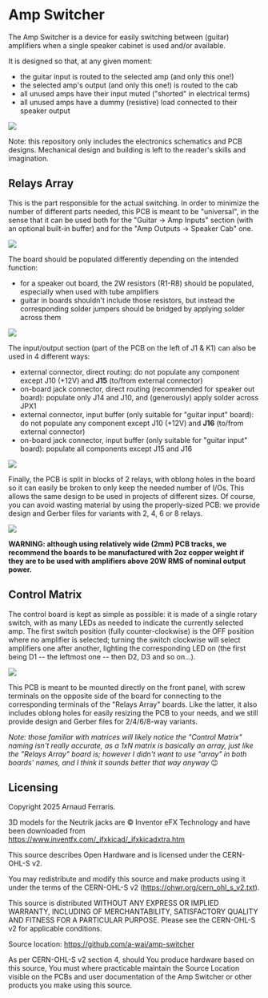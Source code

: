 # Amp Switcher

The Amp Switcher is a device for easily switching between (guitar) amplifiers
when a single speaker cabinet is used and/or available.

It is designed so that, at any given moment:
* the guitar input is routed to the selected amp (and only this one!)
* the selected amp's output (and only this one!) is routed to the cab
* all unused amps have their input muted ("shorted" in electrical terms)
* all unused amps have a dummy (resistive) load connected to their speaker
  output

![](img/block-diagram.png)

Note: this repository only includes the electronics schematics and PCB designs.
Mechanical design and building is left to the reader's skills and imagination.

## Relays Array

This is the part responsible for the actual switching. In order to minimize the
number of different parts needed, this PCB is meant to be "universal", in the
sense that it can be used both for the "Guitar -> Amp Inputs" section (with an
optional built-in buffer) and for the "Amp Outputs -> Speaker Cab" one.

![](img/relays-array-8.png)

The board should be populated differently depending on the intended function:
* for a speaker out board, the 2W resistors (R1-R8) should be populated,
  especially when used with tube amplifiers
* guitar in boards shouldn't include those resistors, but instead the
  corresponding solder jumpers should be bridged by applying solder across them

![](img/relays-jumper-closeup.png)

The input/output section (part of the PCB on the left of J1 & K1) can also be
used in 4 different ways:
* external connector, direct routing: do not populate any component except J10
  (+12V) and **J15** (to/from external connector)
* on-board jack connector, direct routing (recommended for speaker out board):
  populate only J14 and J10, and (generously) apply solder across JPX1
* external connector, input buffer (only suitable for "guitar input" board): do
  not populate any component except J10 (+12V) and **J16** (to/from external
  connector)
* on-board jack connector, input buffer (only suitable for "guitar input"
  board): populate all components except J15 and J16

![](img/relays-io-section.png)

Finally, the PCB is split in blocks of 2 relays, with oblong holes in the board
so it can easily be broken to only keep the needed number of I/Os. This allows
the same design to be used in projects of different sizes. Of course, you can
avoid wasting material by using the properly-sized PCB: we provide design and
Gerber files for variants with 2, 4, 6 or 8 relays.

![](img/relays-bare-pcb.png)

**WARNING: although using relatively wide (2mm) PCB tracks, we recommend the
boards to be manufactured with 2oz copper weight if they are to be used with
amplifiers above 20W RMS of nominal output power.**

## Control Matrix

The control board is kept as simple as possible: it is made of a single rotary
switch, with as many LEDs as needed to indicate the currently selected amp. The
first switch position (fully counter-clockwise) is the OFF position where no
amplifier is selected; turning the switch clockwise will select amplifiers one
after another, lighting the corresponding LED on (the first being D1 -- the
leftmost one -- then D2, D3 and so on...).

![](img/control-matrix-8.png)

This PCB is meant to be mounted directly on the front panel, with screw
terminals on the opposite side of the board for connecting to the corresponding
terminals of the "Relays Array" boards. Like the latter, it also includes
oblong holes for easily resizing the PCB to your needs, and we still provide
design and Gerber files for 2/4/6/8-way variants.

*Note: those familiar with matrices will likely notice the "Control Matrix"
naming isn't really accurate, as a 1xN matrix is basically an array, just like
the "Relays Array" board is; however I didn't want to use "array" in both
boards' names, and I think it sounds better that way anyway* 😉

## Licensing

Copyright 2025 Arnaud Ferraris.

3D models for the Neutrik jacks are © Inventor eFX Technology and have been
downloaded from https://www.inventfx.com/_ifxkicad/_ifxkicadxtra.htm

This source describes Open Hardware and is licensed under the CERN-OHL-S v2.

You may redistribute and modify this source and make products using it
under the terms of the CERN-OHL-S v2 (https://ohwr.org/cern_ohl_s_v2.txt).

This source is distributed WITHOUT ANY EXPRESS OR IMPLIED WARRANTY, INCLUDING
OF MERCHANTABILITY, SATISFACTORY QUALITY AND FITNESS FOR A PARTICULAR PURPOSE.
Please see the CERN-OHL-S v2 for applicable conditions.

Source location: https://github.com/a-wai/amp-switcher

As per CERN-OHL-S v2 section 4, should You produce hardware based on this
source, You must where practicable maintain the Source Location visible on the
PCBs and user documentation of the Amp Switcher or other products you make
using this source.
